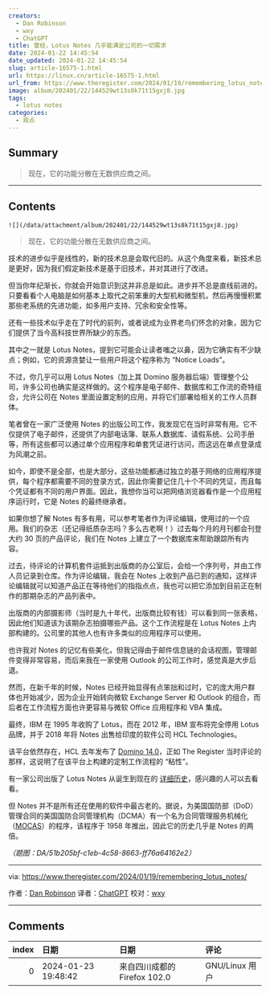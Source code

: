 ```yaml
---
creators:
  - Dan Robinson
  - wxy
  - ChatGPT
title: 曾经，Lotus Notes 几乎能满足公司的一切需求
date: 2024-01-22 14:45:54
date_updated: 2024-01-22 14:45:54
slug: article-16575-1.html
url: https://linux.cn/article-16575-1.html
url_from: https://www.theregister.com/2024/01/19/remembering_lotus_notes/
image: album/202401/22/144529wt13s8k71t15gxj8.jpg
tags:
  - lotus notes
categories:
  - 观点
---
```


## Summary

> 现在，它的功能分散在无数供应商之间。

***

<!-- more -->

## Contents

`![](/data/attachment/album/202401/22/144529wt13s8k71t15gxj8.jpg)`

> 
> 现在，它的功能分散在无数供应商之间。
> 
> 
> 

技术的进步似乎是线性的，新的技术总是会取代旧的。从这个角度来看，新技术总是更好，因为我们假定新技术是基于旧技术，并对其进行了改进。

但当你年纪渐长，你就会开始意识到这并非总是如此。进步并不总是直线前进的。只要看看个人电脑是如何基本上取代之前笨重的大型机和微型机，然后再慢慢积累那些老系统的先进功能，如多用户支持、冗余和安全性等。

还有一些技术似乎走在了时代的前列，或者说成为业界老鸟们怀念的对象，因为它们提供了当今高科技世界所缺少的东西。

其中之一就是 Lotus Notes，提到它可能会让读者嗤之以鼻，因为它确实有不少缺点；例如，它的资源贪婪让一些用户将这个程序称为 “Notice Loads”。

不过，你几乎可以用 Lotus Notes（加上其 Domino 服务器后端）管理整个公司，许多公司也确实是这样做的。这个程序是电子邮件、数据库和工作流的奇特组合，允许公司在 Notes 里面设置定制的应用，并将它们部署给相关的工作人员群体。

笔者曾在一家广泛使用 Notes 的出版公司工作，我发现它在当时非常有用。它不仅提供了电子邮件，还提供了内部电话簿、联系人数据库、请假系统、公司手册等，所有这些都可以通过单个应用程序和单套凭证进行访问，而这远在单点登录成为风潮之前。

如今，即使不是全部，也是大部分，这些功能都通过独立的基于网络的应用程序提供，每个程序都需要不同的登录方式，因此你需要记住几十个不同的凭证，而且每个凭证都有不同的用户界面。因此，我想你当可以把网络浏览器看作是一个应用程序运行时，它是 Notes 的最终继承者。

如果你想了解 Notes 有多有用，可以参考笔者作为评论编辑，使用过的一个应用。我们的杂志（还记得纸质杂志吗？多么古老啊！）过去每个月的月刊都会刊登大约 30 页的产品评论，我们在 Notes 上建立了一个数据库来帮助跟踪所有内容。

过去，待评论的计算机套件运抵到出版商的办公室后，会给一个序列号，并由工作人员记录到仓库。作为评论编辑，我会在 Notes 上收到产品已到的通知，这样评论编辑就可以知道产品正在等待他们的指指点点，我也可以把它添加到目前正在制作的那期杂志的产品列表中。

出版商的内部摄影师（当时是九十年代，出版商比较有钱）可以看到同一张表格，因此他们知道该为该期杂志拍摄哪些产品。这个工作流程是在 Lotus Notes 上内部构建的。公司里的其他人也有许多类似的应用程序可以使用。

也许我对 Notes 的记忆有些美化，但我记得由于邮件信息链的会话视图，管理邮件变得非常容易，而后来我在一家使用 Outlook 的公司工作时，感觉真是大步后退。

然而，在新千年的时候，Notes 已经开始显得有点笨拙和过时，它的庞大用户群体也开始减少，因为企业开始转向微软 Exchange Server 和 Outlook 的组合，而后者在工作流程方面也许更容易与微软 Office 应用程序和 VBA 集成。

最终，IBM 在 1995 年收购了 Lotus，而在 2012 年，IBM 宣布将完全停用 Lotus 品牌，并于 2018 年将 Notes 出售给印度的软件公司 HCL Technologies。

该平台依然存在，HCL 去年发布了 [Domino 14.0](https://www.theregister.com/2023/06/12/hcl_domino_14/)，正如 The Register 当时评论的那样，这说明了在该平台上构建的定制工作流程的 “粘性”。

有一家公司出版了 Lotus Notes 从诞生到现在的 [详细历史](https://www.stellarinfo.com/blog/complete-history-ibm-lotus-notes-hcl-notes/)，感兴趣的人可以去看看。

但 Notes 并不是所有还在使用的软件中最古老的。据说，为美国国防部（DoD）管理合同的美国国防合同管理机构（DCMA）有一个名为合同管理服务机械化（[MOCAS](https://fossbytes.com/mocas-worlds-oldest-computer-program/)）的程序，该程序于 1958 年推出，因此它的历史几乎是 Notes 的两倍。

*（题图：DA/51b205bf-c1eb-4c58-8663-ff76a64162e2）*

---

via: <https://www.theregister.com/2024/01/19/remembering_lotus_notes/>

作者：[Dan Robinson](https://www.theregister.com/Author/Dan-Robinson) 译者：[ChatGPT](https://linux.cn/lctt/ChatGPT) 校对：[wxy](https://github.com/wxy)

***

## Comments

|   index | 日期                | 日期                                        | 评论                                                                                                                                    |
|--------:|:--------------------|:--------------------------------------------|:----------------------------------------------------------------------------------------------------------------------------------------|
|       0 | 2024-01-23 19:48:42 | 来自四川成都的 Firefox 102.0|GNU/Linux 用户 | 我第一家公司正是用的后来的HCL notes, 虽然它集成功能非常多，但是它实在太老了，很不友好。现在已经被单独的邮件服务和单点登录的集簇网站替代 |
